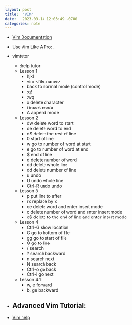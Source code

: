 ```yaml
---
layout: post
title:  "VIM"
date:   2023-03-14 12:03:49 -0700
categories: note
---
```


- [Vim Documentation](https://www.vim.org/docs.php)

- Use Vim Like A Pro:
    .

- vimtutor
    - :help tutor
    - Lesson 1
        - hjkl
        - vim <file_name>
        - <esc>
            back to normal mode (control mode)
        - <esc> :q!
        - <esc> :wq
        - x
            delete character
        - i <text> <esc>
            insert mode
        - A <text> <esc>
            append mode
    - Lesson 2
        - dw
            delete word to start
        - de
            delete word to end
        - d$
            delete the rest of line
        - 0
            start of line
        - <number>w
            go to number of word at start
        - <number>e
            go to number of word at end
        - $
            end of line
        - d<number><motion>
            delete number of word
        - dd
            delete whole line
        - <number>dd
            delete number of line
        - u
            undo
        - U
            undo whole line
        - Ctrl-R
            undo undo
    - Lesson 3
        - p
            put line to after
        - rx
            replace by x
        - ce
            delete word and enter insert mode
        - c<number><motion>
            delete number of word and enter insert mode
        - c$
            delete to the end of line and enter insert mode
    - Lesson 4
        - Ctrl-G
            show location
        - G
            go to bottom of file
        - gg
            go to start of file
        - <number>G
            go to line
        - /
            search
        - ?
            search backward
        - n
            search next
        - N
            search back
        - Ctrl-o
            go back
        - Ctrl-i
            go next
    - Lesson 4.1
        - w, e
            forward
        - b, ge
            backward


- Advanced Vim Tutorial:
    - 

- [Vim help](https://vimhelp.org/)